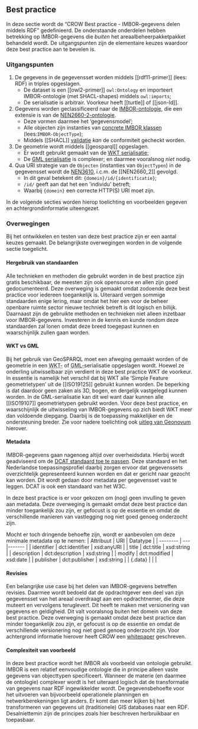 ## Best practice

In deze sectie wordt de “CROW Best practice - IMBOR-gegevens delen middels RDF” gedefinieerd. De onderstaande onderdelen hebben betrekking op IMBOR-gegevens die _buiten_ het areaalbeheerpakketpakket behandeld wordt. De uitgangspunten zijn de elementaire keuzes waardoor deze best practice aan te bevelen is.

### Uitgangspunten

1. De gegevens in de gegevensset worden middels [[rdf11-primer]] (lees: RDF) in triples opgeslagen.
    * De dataset is een [[owl2-primer]] `owl:Ontology` en importeert IMBOR-ontologie (met SHACL-shapes) middels `owl:imports`;
    * De serialisatie is arbitrair. Voorkeur heeft [[turtle]] of [[json-ld]].
1. Gegevens worden geclassificeerd naar de [IMBOR-ontologie][4], die een extensie is van de [NEN2660-2-ontologie][3].
    * Deze vormen daarmee het ‘gegevensmodel’;
    * Alle objecten zijn instanties van [concrete IMBOR klassen][5] (lees:`IMBOR-ObjectType`);
    * Middels [[SHACL]] [validatie][6] _kan_ de conformiteit gecheckt worden.
1. De geometrie wordt middels [[geosparql]] opgeslagen.
    * Er wordt gebruikt gemaakt van de [WKT serialisatie][7];
    * De [GML serialisatie][8] is complexer; en daarmee vooralsnog _niet_ nodig.
1. Qua URI strategie van de `Objecten` (instanties van `ObjectTypen`) in de gegevensset wordt de [NEN3610][1], i.c.m. de [[NEN2660_2]] gevolgd.
    * In dit geval betekent dit: `{domein}/id/{identificatie}`;
    * `/id/` geeft aan dat het een 'individu' betreft;
    * Waarbij `{domein}` een correcte HTTP(S) URI moet zijn.

In de volgende secties worden hierop toelichting en voorbeelden gegeven en achtergrondinformatie uiteengezet. 

### Overwegingen

Bij het ontwikkelen en testen van deze best practice zijn er een aantal keuzes gemaakt. De belangrijkste overwegingen worden in de volgende sectie toegelicht.

#### Hergebruik van standaarden

Alle technieken en methoden die gebruikt worden in de best practice zijn gratis beschikbaar, de meesten zijn ook opensource en allen zijn goed gedocumenteerd. Deze overweging is gemaakt omdat zodoende deze best practice voor iedereen toegankelijk is. Uiteraard vergen sommige standaarden enige lering, maar omdat het hier een voor de beheer openbare ruimte sector nieuwe techniek betreft is dit logisch en billijk. Daarnaast zijn de gebruikte methoden en technieken niet alleen inzetbaar voor IMBOR-gegevens. Investeren in de kennis en kunde rondom deze standaarden zal lonen omdat deze breed toegepast kunnen en waarschijnlijk zullen gaan worden.

#### WKT vs GML

Bij het gebruik van GeoSPARQL moet een afweging gemaakt worden of de geometrie in een <abbr title="Well-known text">WKT-</abbr> of <abbr title="Geography Markup Language">GML-</abbr>serialisatie opgeslagen wordt. Hoewel ze onderling uitwisselbaar zijn verdient in deze best practice WKT de voorkeur. In essentie is namelijk het verschil dat bij WKT alle ‘Simple Feature geometrietypen’ uit de [[ISO19125]] gebruikt kunnen worden. De beperking is dat daardoor geen zaken als 3D, bogen, en dergelijk vastgelegd kunnen worden. In de GML-serialisatie kan dit wel want daar kunnen alle [[ISO19107]] geometrietypen gebruikt worden. Voor deze best practice, en waarschijnlijk de uitwisseling van IMBOR-gegevens op zich biedt WKT meer dan voldoende diepgang. Daarbij is de toepassing makkelijker en de ondersteuning breder. Zie voor nadere toelichting ook [uitleg van Geonovum][9] hierover. 

#### Metadata

IMBOR-gegevens gaan nagenoeg altijd over overheidsdata. Hierbij wordt geadviseerd om de [DCAT standaard toe te passen][12]. Deze standaard en het Nederlandse toepassingsprofiel daarbij zorgen ervoor dat gegevenssets overzichtelijk gepresenteerd kunnen worden en dat er gericht naar gezocht kan worden. Dit wordt gedaan door metadata per gegevensset vast te leggen. DCAT is ook een standaard van het W3C. 

In deze best practice is er voor gekozen om (nog) geen invulling te geven aan metadata. Deze overweging is gemaakt omdat deze best practice dan minder toegankelijk zou zijn, er gefocust is op de essentie en omdat de verschillende manieren van vastlegging nog niet goed genoeg onderzocht zijn. 

Mocht er toch dringende behoefte zijn, wordt er aanbevolen om deze minimale metadata op te nemen:
| Attribuut | URI | Datatype | 
| -------- | --- |------- | 
| identifier | dct:identifier | xsd:anyURI | 
| title | dct:title | xsd:string |
| description | dct:description | xsd:string | 
| modify | dct:modified | xsd:date | 
| publisher | dct:publisher | xsd:string |
| {.data} | | |

#### Revisies

Een belangrijke use case bij het delen van IMBOR-gegevens betreffen revisies. Daarmee wordt bedoeld dat de opdrachtgever een deel van zijn gegevensset van het areaal overdraagt aan een opdrachtnemer, die deze muteert en vervolgens teruglevert. Dit heeft te maken met versionering van gegevens en geldigheid. Dit valt vooralsnog buiten het domein van deze best practice. Deze overweging is gemaakt omdat deze best practice dan minder toegankelijk zou zijn, er gefocust is op de essentie en omdat de verschillende versionering nog niet goed genoeg onderzocht zijn. Voor achtergrond informatie hierover heeft CROW een [whitepaper][13] geschreven. 

#### Complexiteit van voorbeeld

In deze best practice wordt het IMBOR als voorbeeld van ontologie gebruikt. IMBOR is een relatief eenvoudige ontologie die in principe alleen vaste gegevens van objecttypen specificeert. Wanneer de materie (en daarmee de ontologie) complexer wordt is het uiteraard logisch dat de transformatie van gegevens naar RDF ingewikkelder wordt. De gegevensbehoefte voor het uitvoeren van bijvoorbeeld operationele planningen en netwerkberekeningen ligt anders. Er komt dan meer kijken bij het transformeren van gegevens uit (traditionele) GIS databases naar een RDF. Desalniettemin zijn de principes zoals hier beschreven herbruikbaar en toepasbaar. 


[1]: https://geonovum.github.io/NEN3610-Linkeddata/#nen3610id
[2]: https://www.nen.nl/nen-2660-2-2022-nl-291667
[3]: https://w3id.org/nen2660/def/
[4]: https://docs.crow.nl/onto-verkenner/imbor/
[5]: https://docs.crow.nl/imbor/techdoc/#objecttypen
[6]: https://w3c.github.io/data-shapes/shacl/#validation-definition
[7]: https://opengeospatial.github.io/ogc-geosparql/geosparql11/spec.html#_well_known_text
[8]: https://opengeospatial.github.io/ogc-geosparql/geosparql11/spec.html#_geography_markup_language
[9]: https://docs.geostandaarden.nl/g4w/geox/#geometrie-encodings
[10]: https://www.ogc.org/standards/sfa
[11]: https://www.iso.org/standard/66175.html
[12]: https://data.overheid.nl/ondersteuning/open-data/dcat
[13]: https://docs.crow.nl/wp/ldversiebeheer/